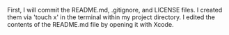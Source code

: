 First, I will commit the README.md, .gitignore, and LICENSE files. I created them via 'touch x' in the terminal within my project directory. I edited the contents of the README.md file by opening it with Xcode.
